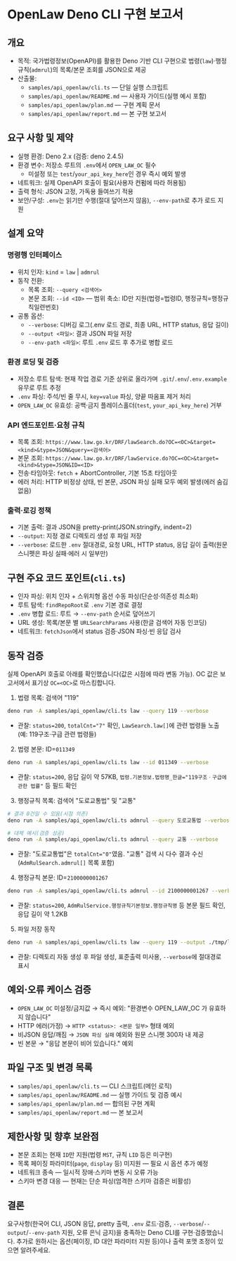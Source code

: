 # OpenLaw Deno CLI 구현 보고서

## 개요

- 목적: 국가법령정보(OpenAPI)를 활용한 Deno 기반 CLI 구현으로 법령(`law`)·행정규칙(`admrul`)의 목록/본문 조회를 JSON으로 제공
- 산출물:
  - `samples/api_openlaw/cli.ts` — 단일 실행 스크립트
  - `samples/api_openlaw/README.md` — 사용자 가이드(실행 예시 포함)
  - `samples/api_openlaw/plan.md` — 구현 계획 문서
  - `samples/api_openlaw/report.md` — 본 구현 보고서

## 요구 사항 및 제약

- 실행 환경: Deno 2.x (검증: deno 2.4.5)
- 환경 변수: 저장소 루트의 `.env`에서 `OPEN_LAW_OC` 필수
  - 미설정 또는 `test`/`your_api_key_here`인 경우 즉시 예외 발생
- 네트워크: 실제 OpenAPI 호출이 필요(사용자 컨펌에 따라 허용됨)
- 출력 형식: JSON 고정, 가독용 들여쓰기 적용
- 보안/구성: `.env`는 읽기만 수행(절대 덮어쓰지 않음), `--env-path`로 추가 로드 지원

## 설계 요약

### 명령행 인터페이스

- 위치 인자: `kind` = `law` | `admrul`
- 동작 전환:
  - 목록 조회: `--query <검색어>`
  - 본문 조회: `--id <ID>` — 범위 축소: ID만 지원(법령=법령ID, 행정규칙=행정규칙일련번호)
- 공통 옵션:
  - `--verbose`: 디버깅 로그(.env 로드 경로, 최종 URL, HTTP status, 응답 길이)
  - `--output <파일>`: 결과 JSON 파일 저장
  - `--env-path <파일>`: 루트 `.env` 로드 후 추가로 병합 로드

### 환경 로딩 및 검증

- 저장소 루트 탐색: 현재 작업 경로 기준 상위로 올라가며 `.git`/`.env`/`.env.example` 유무로 루트 추정
- `.env` 파싱: 주석/빈 줄 무시, `key=value` 파싱, 양끝 따옴표 제거 처리
- `OPEN_LAW_OC` 유효성: 공백·금지 플레이스홀더(`test`, `your_api_key_here`) 거부

### API 엔드포인트·요청 규칙

- 목록 조회: `https://www.law.go.kr/DRF/lawSearch.do?OC=<OC>&target=<kind>&type=JSON&query=<검색어>`
- 본문 조회: `https://www.law.go.kr/DRF/lawService.do?OC=<OC>&target=<kind>&type=JSON&ID=<ID>`
- 전송·타임아웃: `fetch` + AbortController, 기본 15초 타임아웃
- 에러 처리: HTTP 비정상 상태, 빈 본문, JSON 파싱 실패 모두 예외 발생(에러 숨김 없음)

### 출력·로깅 정책

- 기본 출력: 결과 JSON을 pretty-print(JSON.stringify, indent=2)
- `--output`: 지정 경로 디렉토리 생성 후 파일 저장
- `--verbose`: 로드한 `.env` 절대경로, 요청 URL, HTTP status, 응답 길이 출력(원문 스니펫은 파싱 실패·에러 시 일부만)

## 구현 주요 코드 포인트(`cli.ts`)

- 인자 파싱: 위치 인자 + 스위치형 옵션 수동 파싱(단순성·의존성 최소화)
- 루트 탐색: `findRepoRoot`로 `.env` 기본 경로 결정
- `.env` 병합 로드: 루트 → `--env-path` 순서로 덮어쓰기
- URL 생성: 목록/본문 별 `URLSearchParams` 사용(한글 검색어 자동 인코딩)
- 네트워크: `fetchJson`에서 status 검증·JSON 파싱·빈 응답 검사

## 동작 검증

실제 OpenAPI 호출로 아래를 확인했습니다(값은 시점에 따라 변동 가능). OC 값은 보고서에서 표기상 `OC=<OC>`로 마스킹합니다.

1) 법령 목록: 검색어 "119"

```sh
deno run -A samples/api_openlaw/cli.ts law --query 119 --verbose
```

- 관찰: `status=200`, `totalCnt="7"` 확인, `LawSearch.law[]`에 관련 법령들 노출(예: 119구조·구급 관련 법령들)

2) 법령 본문: ID=`011349`

```sh
deno run -A samples/api_openlaw/cli.ts law --id 011349 --verbose
```

- 관찰: `status=200`, 응답 길이 약 57KB, `법령.기본정보.법령명_한글="119구조ㆍ구급에 관한 법률"` 등 필드 확인

3) 행정규칙 목록: 검색어 "도로교통법" 및 "교통"

```sh
# 결과 0건일 수 있음(시점 의존)
deno run -A samples/api_openlaw/cli.ts admrul --query 도로교통법 --verbose

# 대체 예시(검증 성공)
deno run -A samples/api_openlaw/cli.ts admrul --query 교통 --verbose
```

- 관찰: "도로교통법"은 `totalCnt="0"`였음. "교통" 검색 시 다수 결과 수신(`AdmRulSearch.admrul[]` 목록 포함)

4) 행정규칙 본문: ID=`2100000001267`

```sh
deno run -A samples/api_openlaw/cli.ts admrul --id 2100000001267 --verbose
```

- 관찰: `status=200`, `AdmRulService.행정규칙기본정보.행정규칙명` 등 본문 필드 확인, 응답 길이 약 1.2KB

5) 파일 저장 동작

```sh
deno run -A samples/api_openlaw/cli.ts law --query 119 --output ./tmp/law-119.json --verbose
```

- 관찰: 디렉토리 자동 생성 후 파일 생성, 표준출력 미사용, `--verbose`에 절대경로 표시

## 예외·오류 케이스 검증

- `OPEN_LAW_OC` 미설정/금지값 → 즉시 예외: "환경변수 OPEN_LAW_OC 가 유효하지 않습니다"
- HTTP 에러(가정) → `HTTP <status>: <본문 일부>` 형태 예외
- 비JSON 응답/깨짐 → `JSON 파싱 실패` 예외와 원문 스니펫 300자 내 제공
- 빈 본문 → "응답 본문이 비어 있습니다." 예외

## 파일 구조 및 변경 목록

- `samples/api_openlaw/cli.ts` — CLI 스크립트(메인 로직)
- `samples/api_openlaw/README.md` — 실행 가이드 및 검증 예시
- `samples/api_openlaw/plan.md` — 합의된 구현 계획
- `samples/api_openlaw/report.md` — 본 보고서

## 제한사항 및 향후 보완점

- 본문 조회는 현재 `ID`만 지원(법령 `MST`, 규칙 `LID` 등은 미구현)
- 목록 페이징 파라미터(`page`, `display` 등) 미지원 — 필요 시 옵션 추가 예정
- 네트워크 종속 — 일시적 장애·스키마 변동 시 오류 가능
- 스키마 변경 대응 — 현재는 단순 파싱(엄격한 스키마 검증은 비활성)

## 결론

요구사항(한국어 CLI, JSON 응답, pretty 출력, `.env` 로드·검증, `--verbose`/`--output`/`--env-path` 지원, 오류 은닉 금지)을 충족하는 Deno CLI를 구현·검증했습니다. 추가로 원하시는 옵션(페이징, ID 대안 파라미터 지원 등)이나 출력 포맷 조정이 있으면 알려주세요.

